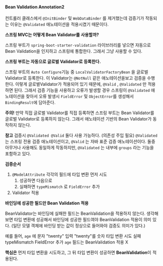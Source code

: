 #### Bean Validation Annotation2

컨트롤러 클래스에서 `@InitBinder` 및 `WebDataBinder` 를 제거했는데 검증기가 작동되는 이유는 `@Validated` 애노테이션을 적용시켰기 때문이다.

**스프링 MVC는 어떻게 Bean Validator를 사용할까?**

스프링 부트가 `spring-boot-starter-validation` 라이브러리를 넣으면 자동으로 Bean Validation을 인지하고 스프링에 통합한다. 그래서 그냥 사용할 수 있다.

**스프링 부트는 자동으로 글로벌 Validator로 등록한다.**

스프링 부트의 `Auto Configure`기능 중 `LocalValidatorFactoryBean` 을 글로벌 Validator로 등록한다. 이 Validator는 `@NotNull` 같은 애노테이션을보고 검증을 수행한다. 이렇게 글로벌Validator가 적용되어 있기 때문에, `@Valid` , `@Validated` 만 적용하면 된다.
그래서 검증 기능을 사용하고 오류가 발생할 경우 스프링이 `@Validated` 애노테이션을 찾아서 오류 발생시 `FieldError` 및 `ObjectError`를 생성해서 `BindingResult`에 담아준다.

**주의!**
만약 직접 글로벌 Validator를 직접 등록하면 스프링 부트는 Bean Validator를 글로벌 Validator로 등록하지 않는다. 그래서 애노테이션 기반의 Bean Validator가 동작하지 않는다.

**참고**
검증시 `@Validated @Valid` 둘다 사용 가능하다. (의존성 주입 필요) `@Validated` 는 스프링 전용 검증 애노테이션이고, `@Valid` 는 자바 표준 검증 애노테이션이다. 둘중 아무거나 사용해도 동일하게 작동하지만, `@Validated` 는 내부에 `groups` 라는 기능을 포함하고 있다.

**검증순서**
1. `@ModelAttribute` 각각의 필드에 타입 변환 먼저 시도
    1.  성공하면 다음으로
    2. 실패하면 `typeMismatch` 로 `FieldError` 추가
2. Validator 적용

**바인딩에 성공한 필드만 Bean Validation 적용**

BeanValidator는 바인딩에 실패한 필드는 BeanValidation을 적용하지 않는다.
생각해보면 타입 변환에 성공해서 바인딩에 성공한 필드여야 BeanValidation 적용이 의미 있다.
(일단 모델 객체에 바인딩 받는 값이 정상으로 들어와야 검증도 의미가 있다.)

예를 들어, `age` 에 문자 "twenty" 입력 "twenty"를 숫자 타입 변환 시도 실패 typeMismatch FieldError 추가 `age` 필드는 BeanValidation 적용 X

****핵심은**** 먼저 타입 변환을 시도하고, 그 뒤 타입 변환이 성공하면 **BeanValidation**이 적용된다.
